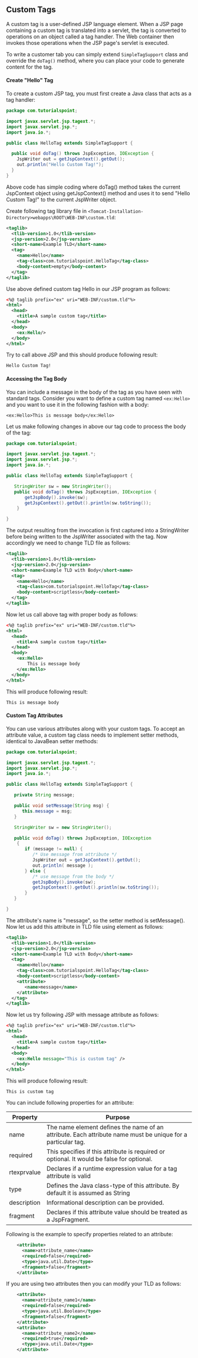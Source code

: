 ## Custom Tags
A custom tag is a user-defined JSP language element. When a JSP page containing a custom tag is translated into a servlet, the tag is converted to operations on an object called a tag handler. The Web container then invokes those operations when the JSP page's servlet is executed.

To write a customer tab you can simply extend `SimpleTagSupport` class and override the `doTag()` method, where you can place your code to generate content for the tag.

#### Create "Hello" Tag
To create a custom JSP tag, you must first create a Java class that acts as a tag handler:
```java
package com.tutorialspoint;

import javax.servlet.jsp.tagext.*;
import javax.servlet.jsp.*;
import java.io.*;

public class HelloTag extends SimpleTagSupport {

  public void doTag() throws JspException, IOException {
    JspWriter out = getJspContext().getOut();
    out.println("Hello Custom Tag!");
  }
}
```
Above code has simple coding where doTag() method takes the current JspContext object using getJspContext() method and uses it to send "Hello Custom Tag!" to the current JspWriter object.

Create following tag library file in `<Tomcat-Installation-Directory>webapps\ROOT\WEB-INF\custom.tld`:
```xml
<taglib>
  <tlib-version>1.0</tlib-version>
  <jsp-version>2.0</jsp-version>
  <short-name>Example TLD</short-name>
  <tag>
    <name>Hello</name>
    <tag-class>com.tutorialspoint.HelloTag</tag-class>
    <body-content>empty</body-content>
  </tag>
</taglib>
```
Use above defined custom tag Hello in our JSP program as follows:
```xml
<%@ taglib prefix="ex" uri="WEB-INF/custom.tld"%>
<html>
  <head>
    <title>A sample custom tag</title>
  </head>
  <body>
    <ex:Hello/>
  </body>
</html>
```
Try to call above JSP and this should produce following result:
```
Hello Custom Tag!
```

#### Accessing the Tag Body
You can include a message in the body of the tag as you have seen with standard tags. Consider you want to define a custom tag named `<ex:Hello>` and you want to use it in the following fashion with a body:
```
<ex:Hello>This is message body</ex:Hello>
```
Let us make following changes in above our tag code to process the body of the tag:
```java
package com.tutorialspoint;

import javax.servlet.jsp.tagext.*;
import javax.servlet.jsp.*;
import java.io.*;

public class HelloTag extends SimpleTagSupport {

   StringWriter sw = new StringWriter();
   public void doTag() throws JspException, IOException {
       getJspBody().invoke(sw);
       getJspContext().getOut().println(sw.toString());
    }

}
```
The output resulting from the invocation is first captured into a StringWriter before being written to the JspWriter associated with the tag. Now accordingly we need to change TLD file as follows:
```xml
<taglib>
  <tlib-version>1.0</tlib-version>
  <jsp-version>2.0</jsp-version>
  <short-name>Example TLD with Body</short-name>
  <tag>
    <name>Hello</name>
    <tag-class>com.tutorialspoint.HelloTag</tag-class>
    <body-content>scriptless</body-content>
  </tag>
</taglib>
```
Now let us call above tag with proper body as follows:
```xml
<%@ taglib prefix="ex" uri="WEB-INF/custom.tld"%>
<html>
  <head>
    <title>A sample custom tag</title>
  </head>
  <body>
    <ex:Hello>
        This is message body
    </ex:Hello>
  </body>
</html>
```
This will produce following result:
```
This is message body
```

#### Custom Tag Attributes
You can use various attributes along with your custom tags. To accept an attribute value, a custom tag class needs to implement setter methods, identical to JavaBean setter methods:
```java
package com.tutorialspoint;

import javax.servlet.jsp.tagext.*;
import javax.servlet.jsp.*;
import java.io.*;

public class HelloTag extends SimpleTagSupport {

   private String message;

   public void setMessage(String msg) {
      this.message = msg;
   }

   StringWriter sw = new StringWriter();

   public void doTag() throws JspException, IOException
    {
       if (message != null) {
          /* Use message from attribute */
          JspWriter out = getJspContext().getOut();
          out.println( message );
       } else {
          /* use message from the body */
          getJspBody().invoke(sw);
          getJspContext().getOut().println(sw.toString());
       }
   }

}
```
The attribute's name is "message", so the setter method is setMessage(). Now let us add this attribute in TLD file using <attribute> element as follows:
```xml
<taglib>
  <tlib-version>1.0</tlib-version>
  <jsp-version>2.0</jsp-version>
  <short-name>Example TLD with Body</short-name>
  <tag>
    <name>Hello</name>
    <tag-class>com.tutorialspoint.HelloTag</tag-class>
    <body-content>scriptless</body-content>
    <attribute>
       <name>message</name>
    </attribute>
  </tag>
</taglib>
```
Now let us try following JSP with message attribute as follows:
```xml
<%@ taglib prefix="ex" uri="WEB-INF/custom.tld"%>
<html>
  <head>
    <title>A sample custom tag</title>
  </head>
  <body>
    <ex:Hello message="This is custom tag" />
  </body>
</html>
```
This will produce following result:
```
This is custom tag
```

You can include following properties for an attribute:

Property |	Purpose
--- | --- 
name|	The name element defines the name of an attribute. Each attribute name must be unique for a particular tag.
required|	This specifies if this attribute is required or optional. It would be false for optional.
rtexprvalue|	Declares if a runtime expression value for a tag attribute is valid
type|	Defines the Java class-type of this attribute. By default it is assumed as String
description|	Informational description can be provided.
fragment|	Declares if this attribute value should be treated as a JspFragment.

Following is the example to specify properties related to an attribute:
```xml
    <attribute>
      <name>attribute_name</name>
      <required>false</required>
      <type>java.util.Date</type>
      <fragment>false</fragment>
    </attribute>
```
If you are using two attributes then you can modify your TLD as follows:
```xml
    <attribute>
      <name>attribute_name1</name>
      <required>false</required>
      <type>java.util.Boolean</type>
      <fragment>false</fragment>
    </attribute>
    <attribute>
      <name>attribute_name2</name>
      <required>true</required>
      <type>java.util.Date</type>
    </attribute>
```
